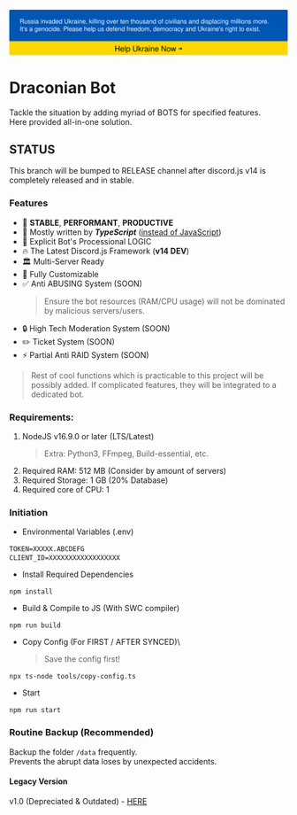 [![Support Ukraine](https://raw.githubusercontent.com/vshymanskyy/StandWithUkraine/main/banner2-direct.svg)](https://vshymanskyy.github.io/StandWithUkraine)

# Draconian Bot

Tackle the situation by adding myriad of BOTS for specified features. \
Here provided all-in-one solution.

## STATUS

This branch will be bumped to RELEASE channel after discord.js v14 is completely released and in stable.

### Features

- 🚀 **STABLE**, **PERFORMANT**, **PRODUCTIVE**
- 🧰 Mostly written by **_TypeScript_** ([instead of JavaScript](https://medium.com/swlh/the-major-benefits-of-using-typescript-aa8553f5e2ed))
- 🧠 Explicit Bot's Processional LOGIC
- 🔥 The Latest Discord.js Framework (**v14 DEV**)
- 🏛️ Multi-Server Ready
- 🐋 Fully Customizable
- ✅ Anti ABUSING System (SOON)
  > Ensure the bot resources (RAM/CPU usage) will not be dominated by malicious servers/users.
- 🔒 High Tech Moderation System (SOON)
- ✏️ Ticket System (SOON)
- ⚡ Partial Anti RAID System (SOON)

> Rest of cool functions which is practicable to this project will be possibly added.
> If complicated features, they will be integrated to a dedicated bot.

### Requirements:

1. NodeJS v16.9.0 or later (LTS/Latest)
   > Extra: Python3, FFmpeg, Build-essential, etc.
1. Required RAM: 512 MB (Consider by amount of servers)
1. Required Storage: 1 GB (20% Database)
1. Required core of CPU: 1

### Initiation

- Environmental Variables (.env)

```
TOKEN=XXXXX.ABCDEFG
CLIENT_ID=XXXXXXXXXXXXXXXXXX
```

- Install Required Dependencies

```
npm install
```

- Build & Compile to JS (With SWC compiler)

```
npm run build
```

- Copy Config (For FIRST / AFTER SYNCED)\
  > Save the config first!

```
npx ts-node tools/copy-config.ts
```

- Start

```
npm run start
```

### Routine Backup (Recommended)

Backup the folder `/data` frequently. \
Prevents the abrupt data loses by unexpected accidents.

#### Legacy Version

v1.0 (Depreciated & Outdated) - [HERE](https://github.com/RealKoolisw/DraconianBot/tree/v1.0-deprecated)
